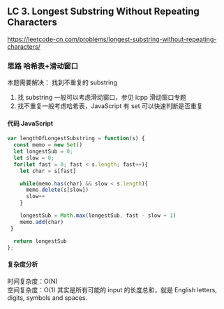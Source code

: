 ## LC 3. Longest Substring Without Repeating Characters

https://leetcode-cn.com/problems/longest-substring-without-repeating-characters/

### 思路 哈希表+滑动窗口

本题需要解决：
找到不重复的 substring

1. 找 substring 一般可以考虑滑动窗口，参见 lcpp 滑动窗口专题
2. 找不重复一般考虑哈希表，JavaScript 有 set 可以快速判断是否重复

#### 代码 JavaScript

```JavaScript
var lengthOfLongestSubstring = function(s) {
  const memo = new Set()
  let longestSub = 0;
  let slow = 0;
  for(let fast = 0; fast < s.length; fast++){
    let char = s[fast]

    while(memo.has(char) && slow < s.length){
      memo.delete(s[slow])
      slow++
    }

    longestSub = Math.max(longestSub, fast - slow + 1)
    memo.add(char)
 }

  return longestSub
};
```

#### 复杂度分析

时间复杂度：O(N) </br>
空间复杂度：O(1) 其实是所有可能的 input 的长度总和，就是 English letters, digits, symbols and spaces.
